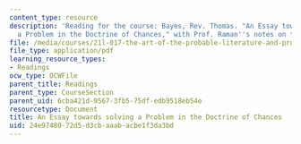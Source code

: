 ```yaml
---
content_type: resource
description: 'Reading for the course: Bayes, Rev. Thomas. "An Essay towards solving
  a Problem in the Doctrine of Chances," with Prof. Raman''s notes on the Essay.'
file: /media/courses/21l-017-the-art-of-the-probable-literature-and-probability-spring-2008/24e9748072d5d3cbaaabacbe1f3da3bd_bayes_notes.pdf
file_type: application/pdf
learning_resource_types:
- Readings
ocw_type: OCWFile
parent_title: Readings
parent_type: CourseSection
parent_uid: 6cba421d-9567-3fb5-75df-edb9518eb54e
resourcetype: Document
title: An Essay towards solving a Problem in the Doctrine of Chances
uid: 24e97480-72d5-d3cb-aaab-acbe1f3da3bd
---
```

